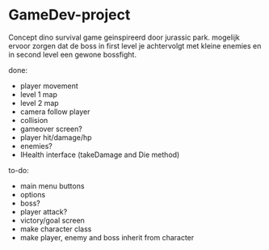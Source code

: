# GameDev-project
Concept dino survival game geinspireerd door jurassic park.
mogelijk ervoor zorgen dat de boss in first level je achtervolgt met kleine enemies en in second level een gewone bossfight.

done:
- player movement
- level 1 map
- level 2 map
- camera follow player
- collision
- gameover screen?
- player hit/damage/hp
- enemies?
- IHealth interface (takeDamage and Die method)


to-do:
- main menu buttons
- options
- boss?
- player attack?
- victory/goal screen
- make character class
- make player, enemy and boss inherit from character
